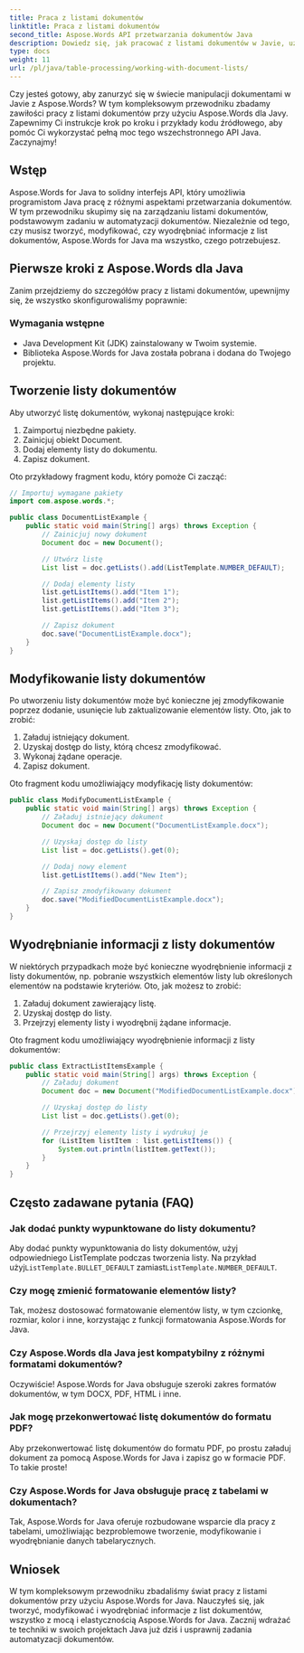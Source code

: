 ```yaml
---
title: Praca z listami dokumentów
linktitle: Praca z listami dokumentów
second_title: Aspose.Words API przetwarzania dokumentów Java
description: Dowiedz się, jak pracować z listami dokumentów w Javie, używając Aspose.Words for Java. Ten przewodnik krok po kroku zawiera przykłady kodu źródłowego do wydajnej manipulacji dokumentami.
type: docs
weight: 11
url: /pl/java/table-processing/working-with-document-lists/
---
```


Czy jesteś gotowy, aby zanurzyć się w świecie manipulacji dokumentami w Javie z Aspose.Words? W tym kompleksowym przewodniku zbadamy zawiłości pracy z listami dokumentów przy użyciu Aspose.Words dla Javy. Zapewnimy Ci instrukcje krok po kroku i przykłady kodu źródłowego, aby pomóc Ci wykorzystać pełną moc tego wszechstronnego API Java. Zaczynajmy!

## Wstęp

Aspose.Words for Java to solidny interfejs API, który umożliwia programistom Java pracę z różnymi aspektami przetwarzania dokumentów. W tym przewodniku skupimy się na zarządzaniu listami dokumentów, podstawowym zadaniu w automatyzacji dokumentów. Niezależnie od tego, czy musisz tworzyć, modyfikować, czy wyodrębniać informacje z list dokumentów, Aspose.Words for Java ma wszystko, czego potrzebujesz.

## Pierwsze kroki z Aspose.Words dla Java

Zanim przejdziemy do szczegółów pracy z listami dokumentów, upewnijmy się, że wszystko skonfigurowaliśmy poprawnie:

### Wymagania wstępne

- Java Development Kit (JDK) zainstalowany w Twoim systemie.
- Biblioteka Aspose.Words for Java została pobrana i dodana do Twojego projektu.

## Tworzenie listy dokumentów

Aby utworzyć listę dokumentów, wykonaj następujące kroki:

1. Zaimportuj niezbędne pakiety.
2. Zainicjuj obiekt Document.
3. Dodaj elementy listy do dokumentu.
4. Zapisz dokument.

Oto przykładowy fragment kodu, który pomoże Ci zacząć:

```java
// Importuj wymagane pakiety
import com.aspose.words.*;

public class DocumentListExample {
    public static void main(String[] args) throws Exception {
        // Zainicjuj nowy dokument
        Document doc = new Document();

        // Utwórz listę
        List list = doc.getLists().add(ListTemplate.NUMBER_DEFAULT);

        // Dodaj elementy listy
        list.getListItems().add("Item 1");
        list.getListItems().add("Item 2");
        list.getListItems().add("Item 3");

        // Zapisz dokument
        doc.save("DocumentListExample.docx");
    }
}
```

## Modyfikowanie listy dokumentów

Po utworzeniu listy dokumentów może być konieczne jej zmodyfikowanie poprzez dodanie, usunięcie lub zaktualizowanie elementów listy. Oto, jak to zrobić:

1. Załaduj istniejący dokument.
2. Uzyskaj dostęp do listy, którą chcesz zmodyfikować.
3. Wykonaj żądane operacje.
4. Zapisz dokument.

Oto fragment kodu umożliwiający modyfikację listy dokumentów:

```java
public class ModifyDocumentListExample {
    public static void main(String[] args) throws Exception {
        // Załaduj istniejący dokument
        Document doc = new Document("DocumentListExample.docx");

        // Uzyskaj dostęp do listy
        List list = doc.getLists().get(0);

        // Dodaj nowy element
        list.getListItems().add("New Item");

        // Zapisz zmodyfikowany dokument
        doc.save("ModifiedDocumentListExample.docx");
    }
}
```

## Wyodrębnianie informacji z listy dokumentów

W niektórych przypadkach może być konieczne wyodrębnienie informacji z listy dokumentów, np. pobranie wszystkich elementów listy lub określonych elementów na podstawie kryteriów. Oto, jak możesz to zrobić:

1. Załaduj dokument zawierający listę.
2. Uzyskaj dostęp do listy.
3. Przejrzyj elementy listy i wyodrębnij żądane informacje.

Oto fragment kodu umożliwiający wyodrębnienie informacji z listy dokumentów:

```java
public class ExtractListItemsExample {
    public static void main(String[] args) throws Exception {
        // Załaduj dokument
        Document doc = new Document("ModifiedDocumentListExample.docx");

        // Uzyskaj dostęp do listy
        List list = doc.getLists().get(0);

        // Przejrzyj elementy listy i wydrukuj je
        for (ListItem listItem : list.getListItems()) {
            System.out.println(listItem.getText());
        }
    }
}
```

## Często zadawane pytania (FAQ)

### Jak dodać punkty wypunktowane do listy dokumentu?
 Aby dodać punkty wypunktowania do listy dokumentów, użyj odpowiedniego ListTemplate podczas tworzenia listy. Na przykład użyj`ListTemplate.BULLET_DEFAULT` zamiast`ListTemplate.NUMBER_DEFAULT`.

### Czy mogę zmienić formatowanie elementów listy?
Tak, możesz dostosować formatowanie elementów listy, w tym czcionkę, rozmiar, kolor i inne, korzystając z funkcji formatowania Aspose.Words for Java.

### Czy Aspose.Words dla Java jest kompatybilny z różnymi formatami dokumentów?
Oczywiście! Aspose.Words for Java obsługuje szeroki zakres formatów dokumentów, w tym DOCX, PDF, HTML i inne.

### Jak mogę przekonwertować listę dokumentów do formatu PDF?
Aby przekonwertować listę dokumentów do formatu PDF, po prostu załaduj dokument za pomocą Aspose.Words for Java i zapisz go w formacie PDF. To takie proste!

### Czy Aspose.Words for Java obsługuje pracę z tabelami w dokumentach?
Tak, Aspose.Words for Java oferuje rozbudowane wsparcie dla pracy z tabelami, umożliwiając bezproblemowe tworzenie, modyfikowanie i wyodrębnianie danych tabelarycznych.

## Wniosek

W tym kompleksowym przewodniku zbadaliśmy świat pracy z listami dokumentów przy użyciu Aspose.Words for Java. Nauczyłeś się, jak tworzyć, modyfikować i wyodrębniać informacje z list dokumentów, wszystko z mocą i elastycznością Aspose.Words for Java. Zacznij wdrażać te techniki w swoich projektach Java już dziś i usprawnij zadania automatyzacji dokumentów.